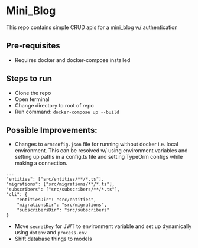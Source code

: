 # Mini_Blog

This repo contains simple CRUD apis for a mini_blog w/ authentication

## Pre-requisites
- Requires docker and docker-compose installed

## Steps to run
- Clone the repo
- Open terminal
- Change directory to root of repo
- Run command: ```docker-compose up --build```

## Possible Improvements:
- Changes to ```ormconfig.json``` file for running without docker i.e. local environment. This can be resolved w/ using environment variables and setting up paths in a config.ts file and setting TypeOrm configs while making a connection.
```
...
"entities": ["src/entities/**/*.ts"],
"migrations": ["src/migrations/**/*.ts"],
"subscribers": ["src/subscribers/**/*.ts"],
"cli": {
    "entitiesDir": "src/entities",
    "migrationsDir": "src/migrations",
    "subscribersDir": "src/subscribers"
}
```
- Move ```secretKey``` for JWT to environment variable and set up dynamically using ```dotenv``` and ```process.env```
- Shift database things to models